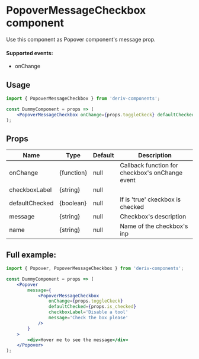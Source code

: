 # PopoverMessageCheckbox component

Use this component as Popover component's message prop.

#### Supported events:

- onChange

## Usage

```jsx
import { PopoverMessageCheckbox } from 'deriv-components';

const DummyComponent = props => (
    <PopoverMessageCheckbox onChange={props.toggleCkeck} defaultChecked={props.is_checked} />
);
```

## Props

| Name           | Type       | Default | Description                                     |
| -------------- | ---------- | ------- | ----------------------------------------------- |
| onChange       | {function} | null    | Callback function for checkbox's onChange event |
| checkboxLabel  | {string}   | null    |                                                 |
| defaultChecked | {boolean}  | null    | If is 'true' ckeckbox is checked                |
| message        | {string}   | null    | Checkbox's description                          |
| name           | {string}   | null    | Name of the checkbox's inp                      |

## Full example:

```jsx
import { Popover, PopoverMessageCheckbox } from 'deriv-components';

const DummyComponent = props => (
    <Popover
        message={
            <PopoverMessageCheckbox
                onChange={props.toggleCkeck}
                defaultChecked={props.is_checked}
                checkboxLabel='Disable a tool'
                message='Check the box please'
            />
        }
    >
        <div>Hover me to see the message</div>
    </Popover>
);
```
